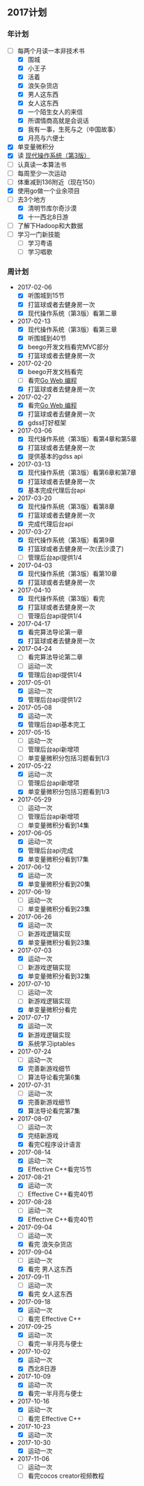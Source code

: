## 2017计划

### 年计划

+ [ ] 每两个月读一本非技术书
  - [x] 围城
  - [x] 小王子
  - [x] 活着
  - [x] 浪矢杂货店
  - [x] 男人这东西
  - [x] 女人这东西
  - [x] 一个陌生女人的来信
  - [x] 所谓情商高就是会说话
  - [x] 我有一事，生死与之（中国故事）
  - [x] 月亮与六便士
+ [x] 单变量微积分
+ [x] 读 [现代操作系统（第3版）](https://book.douban.com/subject/3852290/)
+ [ ] 认真读一本算法书
+ [ ] 每周至少一次运动
+ [ ] 体重减到136附近（现在150）
+ [x] 使用go做一个业余项目
+ [ ] 去3个地方
  - [x] 清明节库尔奇沙漠
  - [x] 十一西北8日游
+ [ ] 了解下Hadoop和大数据
+ [ ] 学习一门新技能
  - [ ] 学习粤语
  - [ ] 学习唱歌

### 周计划

+ 2017-02-06
  - [x] 听围城到15节
  - [x] 打篮球或者去健身房一次
  - [x] 现代操作系统（第3版）看第二章
+ 2017-02-13
  - [x] 现代操作系统（第3版）看第三章
  - [x] 听围城到40节
  - [x] beego开发文档看完MVC部分
  - [x] 打篮球或者去健身房一次
+ 2017-02-20
  - [x] beego开发文档看完
  - [ ] 看完[Go Web 编程](https://www.gitbook.com/read/book/wizardforcel/build-web-application-with-golang)
  - [x] 打篮球或者去健身房一次
+ 2017-02-27
  - [x] 看完[Go Web 编程](https://www.gitbook.com/read/book/wizardforcel/build-web-application-with-golang)
  - [x] 打篮球或者去健身房一次
  - [x] gdss打好框架
+ 2017-03-06
  - [x] 现代操作系统（第3版）看第4章和第5章
  - [x] 打篮球或者去健身房一次
  - [x] 提供基本的gdss api
+ 2017-03-13
  - [x] 现代操作系统（第3版）看第6章和第7章
  - [x] 打篮球或者去健身房一次
  - [x] 基本完成代理后台api
+ 2017-03-20
  - [x] 现代操作系统（第3版）看第8章
  - [x] 打篮球或者去健身房一次
  - [x] 完成代理后台api
+ 2017-03-27
  - [x] 现代操作系统（第3版）看第9章
  - [x] 打篮球或者去健身房一次(去沙漠了)
  - [ ] 管理后台api提供1/4
+ 2017-04-03
  - [x] 现代操作系统（第3版）看第10章
  - [x] 打篮球或者去健身房一次
+ 2017-04-10
  - [x] 现代操作系统（第3版）看完
  - [x] 打篮球或者去健身房一次
  - [ ] 管理后台api提供1/4
+ 2017-04-17
  - [x] 看完算法导论第一章
  - [x] 打篮球或者去健身房一次
+ 2017-04-24
  - [ ] 看完算法导论第二章
  - [ ] 运动一次
  - [x] 管理后台api提供1/4
+ 2017-05-01
  - [x] 运动一次
  - [x] 管理后台api提供1/2
+ 2017-05-08
  - [x] 运动一次
  - [x] 管理后台api基本完工
+ 2017-05-15
  - [ ] 运动一次
  - [ ] 管理后台api新增项
  - [ ] 单变量微积分包括习题看到1/3
+ 2017-05-22
  - [x] 运动一次
  - [ ] 管理后台api新增项
  - [x] 单变量微积分包括习题看到1/3
+ 2017-05-29
  - [ ] 运动一次
  - [ ] 管理后台api新增项
  - [ ] 单变量微积分看到14集
+ 2017-06-05
  - [x] 运动一次
  - [x] 管理后台api完成
  - [x] 单变量微积分看到17集
+ 2017-06-12
  - [x] 运动一次
  - [x] 单变量微积分看到20集
+ 2017-06-19
  - [ ] 运动一次
  - [ ] 单变量微积分看到23集
+ 2017-06-26
  - [x] 运动一次
  - [ ] 新游戏逻辑实现
  - [x] 单变量微积分看到23集
+ 2017-07-03
  - [x] 运动一次
  - [ ] 新游戏逻辑实现
  - [x] 单变量微积分看到32集
+ 2017-07-10
  - [ ] 运动一次
  - [ ] 新游戏逻辑实现
  - [x] 单变量微积分看完
+ 2017-07-17
  - [x] 运动一次
  - [x] 新游戏逻辑实现
  - [x] 系统学习iptables
+ 2017-07-24
  - [ ] 运动一次
  - [x] 完善新游戏细节
  - [ ] 算法导论看完第6集
+ 2017-07-31
  - [ ] 运动一次
  - [x] 完善新游戏细节
  - [x] 算法导论看完第7集
+ 2017-08-07
  - [ ] 运动一次
  - [x] 完结新游戏
  - [x] 看完C程序设计语言
+ 2017-08-14
  - [x] 运动一次
  - [x] Effective C++看完15节
+ 2017-08-21
  - [x] 运动一次
  - [ ] Effective C++看完40节
+ 2017-08-28
  - [ ] 运动一次
  - [x] Effective C++看完40节
+ 2017-09-04
  - [ ] 运动一次
  - [x] 看完 浪矢杂货店
+ 2017-09-04
  - [ ] 运动一次
  - [x] 看完 男人这东西
+ 2017-09-11
  - [ ] 运动一次
  - [x] 看完 女人这东西
+ 2017-09-18
  - [x] 运动一次
  - [ ] 看完 Effective C++
+ 2017-09-25
  - [x] 运动一次
  - [ ] 看完一半月亮与便士
+ 2017-10-02
  - [x] 运动一次
  - [x] 西北8日游
+ 2017-10-09
  - [x] 运动一次
  - [x] 看完一半月亮与便士
+ 2017-10-16
  - [x] 运动一次
  - [ ] 看完 Effective C++
+ 2017-10-23
  - [x] 运动一次
+ 2017-10-30
  - [x] 运动一次
+ 2017-11-06
  - [ ] 运动一次
  - [ ] 看完cocos creator视频教程
